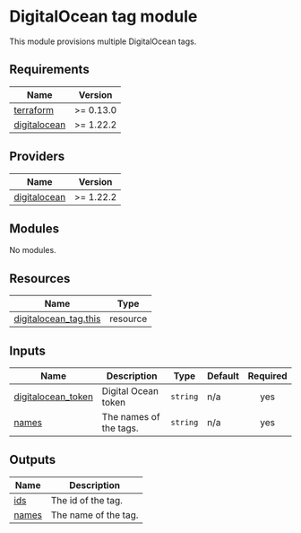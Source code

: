# DigitalOcean tag module

This module provisions multiple DigitalOcean tags.

<!-- BEGINNING OF PRE-COMMIT-TERRAFORM DOCS HOOK -->
## Requirements

| Name | Version |
|------|---------|
| <a name="requirement_terraform"></a> [terraform](#requirement\_terraform) | >= 0.13.0 |
| <a name="requirement_digitalocean"></a> [digitalocean](#requirement\_digitalocean) | >= 1.22.2 |

## Providers

| Name | Version |
|------|---------|
| <a name="provider_digitalocean"></a> [digitalocean](#provider\_digitalocean) | >= 1.22.2 |

## Modules

No modules.

## Resources

| Name | Type |
|------|------|
| [digitalocean_tag.this](https://registry.terraform.io/providers/digitalocean/digitalocean/latest/docs/resources/tag) | resource |

## Inputs

| Name | Description | Type | Default | Required |
|------|-------------|------|---------|:--------:|
| <a name="input_digitalocean_token"></a> [digitalocean\_token](#input\_digitalocean\_token) | Digital Ocean token | `string` | n/a | yes |
| <a name="input_names"></a> [names](#input\_names) | The names of the tags. | `string` | n/a | yes |

## Outputs

| Name | Description |
|------|-------------|
| <a name="output_ids"></a> [ids](#output\_ids) | The id of the tag. |
| <a name="output_names"></a> [names](#output\_names) | The name of the tag. |
<!-- END OF PRE-COMMIT-TERRAFORM DOCS HOOK -->